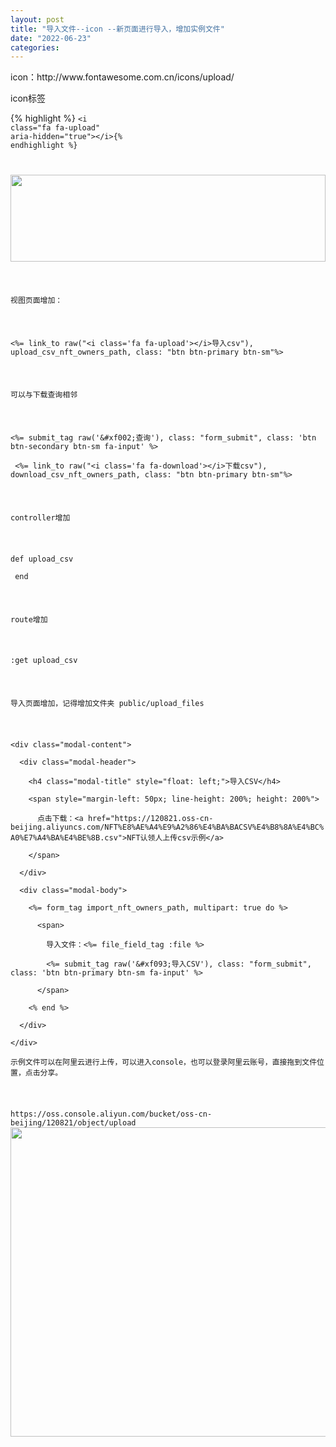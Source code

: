 ```yaml
---
layout: post
title: "导入文件--icon --新页面进行导入，增加实例文件"
date: "2022-06-23"
categories: 
---
```

<p>icon：http://www.fontawesome.com.cn/icons/upload/</p>

<p>icon标签</p>

{% highlight %}
<code class="html"><span class="nt">&lt;i</span> <span class="na">class=</span><span class="s">&quot;fa fa-upload&quot;</span> <span class="na">aria-hidden=</span><span class="s">&quot;true&quot;</span><span class="nt">&gt;&lt;/i&gt;</span>{% endhighlight %}

<p><img height="139" src="/uploads/ckeditor/pictures/60/image-20220623155130-1.png" width="504" /></p>

<p>视图页面增加：</p>

<p>&lt;%= link_to raw(&quot;&lt;i class=&#39;fa fa-upload&#39;&gt;&lt;/i&gt;导入csv&quot;), upload_csv_nft_owners_path, class: &quot;btn btn-primary btn-sm&quot;%&gt;</p>

<p>可以与下载查询相邻</p>

<p>&lt;%= submit_tag raw(&#39;&amp;#xf002;查询&#39;), class: &quot;form_submit&quot;, class: &#39;btn btn-secondary btn-sm fa-input&#39; %&gt;<br />
&nbsp;&lt;%= link_to raw(&quot;&lt;i class=&#39;fa fa-download&#39;&gt;&lt;/i&gt;下载csv&quot;), download_csv_nft_owners_path, class: &quot;btn btn-primary btn-sm&quot;%&gt;</p>

<p>controller增加</p>

<p>def upload_csv<br />
&nbsp;end</p>

<p>route增加</p>

<p>:get upload_csv</p>

<p>导入页面增加，记得增加文件夹 public/upload_files</p>

<p>&lt;div class=&quot;modal-content&quot;&gt;<br />
&nbsp; &lt;div class=&quot;modal-header&quot;&gt;<br />
&nbsp;&nbsp;&nbsp; &lt;h4 class=&quot;modal-title&quot; style=&quot;float: left;&quot;&gt;导入CSV&lt;/h4&gt;<br />
&nbsp;&nbsp;&nbsp; &lt;span style=&quot;margin-left: 50px; line-height: 200%; height: 200%&quot;&gt;<br />
&nbsp;&nbsp;&nbsp;&nbsp;&nbsp; 点击下载：&lt;a href=&quot;https://120821.oss-cn-beijing.aliyuncs.com/NFT%E8%AE%A4%E9%A2%86%E4%BA%BACSV%E4%B8%8A%E4%BC%A0%E7%A4%BA%E4%BE%8B.csv&quot;&gt;NFT认领人上传csv示例&lt;/a&gt;<br />
&nbsp;&nbsp;&nbsp; &lt;/span&gt;<br />
&nbsp; &lt;/div&gt;<br />
&nbsp; &lt;div class=&quot;modal-body&quot;&gt;<br />
&nbsp;&nbsp;&nbsp; &lt;%= form_tag import_nft_owners_path, multipart: true do %&gt;<br />
&nbsp;&nbsp;&nbsp;&nbsp;&nbsp; &lt;span&gt;<br />
&nbsp;&nbsp;&nbsp;&nbsp;&nbsp;&nbsp;&nbsp; 导入文件：&lt;%= file_field_tag :file %&gt;<br />
&nbsp;&nbsp;&nbsp;&nbsp;&nbsp;&nbsp;&nbsp; &lt;%= submit_tag raw(&#39;&amp;#xf093;导入CSV&#39;), class: &quot;form_submit&quot;, class: &#39;btn btn-primary btn-sm fa-input&#39; %&gt;<br />
&nbsp;&nbsp;&nbsp;&nbsp;&nbsp; &lt;/span&gt;<br />
&nbsp;&nbsp;&nbsp; &lt;% end %&gt;<br />
&nbsp; &lt;/div&gt;<br />
&lt;/div&gt;<br />
示例文件可以在阿里云进行上传，可以进入console，也可以登录阿里云账号，直接拖到文件位置，点击分享。</p>

<p>https://oss.console.aliyun.com/bucket/oss-cn-beijing/120821/object/upload<img height="495" src="/uploads/ckeditor/pictures/61/image-20220623155535-2.png" width="1448" /></p>

